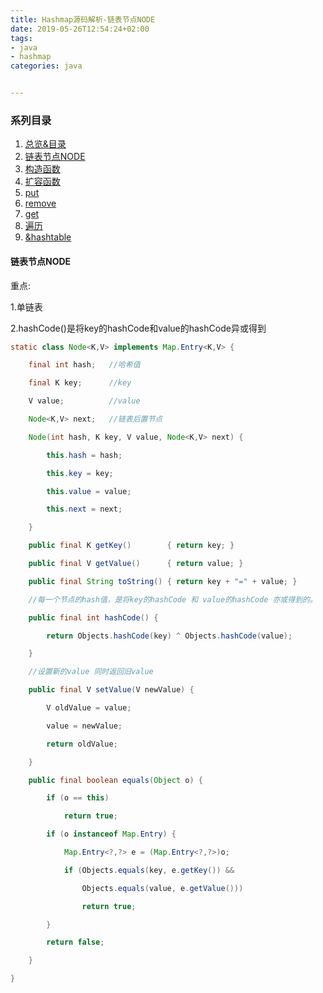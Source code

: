 ```yaml
---
title: Hashmap源码解析-链表节点NODE
date: 2019-05-26T12:54:24+02:00
tags: 
- java 
- hashmap
categories: java


---
```



### 系列目录

1. [总览&目录](../总结目录)
2. [链表节点NODE](../链表节点NODE)
3. [构造函数](../构造函数)
4. [扩容函数](../扩容函数)
5. [put](../put)
6. [remove](../remove)
7. [get](../get)
8. [遍历](../遍历)
9. [&hashtable](../&hashtable)



#### 链表节点NODE

重点:

1.单链表

2.hashCode()是将key的hashCode和value的hashCode异或得到

<!--more-->


```java
static class Node<K,V> implements Map.Entry<K,V> {

    final int hash;   //哈希值

    final K key;      //key

    V value;          //value

    Node<K,V> next;   //链表后置节点

    Node(int hash, K key, V value, Node<K,V> next) {

        this.hash = hash;

        this.key = key;

        this.value = value;

        this.next = next;

    }

    public final K getKey()        { return key; }

    public final V getValue()      { return value; }

    public final String toString() { return key + "=" + value; }

    //每一个节点的hash值，是将key的hashCode 和 value的hashCode 亦或得到的。

    public final int hashCode() {

        return Objects.hashCode(key) ^ Objects.hashCode(value);

    }

    //设置新的value 同时返回旧value

    public final V setValue(V newValue) {

        V oldValue = value;

        value = newValue;

        return oldValue;

    }

    public final boolean equals(Object o) {

        if (o == this)

            return true;

        if (o instanceof Map.Entry) {

            Map.Entry<?,?> e = (Map.Entry<?,?>)o;

            if (Objects.equals(key, e.getKey()) &&

                Objects.equals(value, e.getValue()))

                return true;

        }

        return false;

    }

}

```